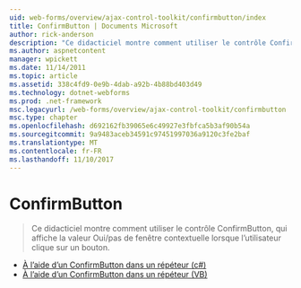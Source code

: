 ```yaml
---
uid: web-forms/overview/ajax-control-toolkit/confirmbutton/index
title: ConfirmButton | Documents Microsoft
author: rick-anderson
description: "Ce didacticiel montre comment utiliser le contrôle ConfirmButton, qui affiche la valeur Oui/pas de fenêtre contextuelle lorsque l’utilisateur clique sur un bouton."
ms.author: aspnetcontent
manager: wpickett
ms.date: 11/14/2011
ms.topic: article
ms.assetid: 338c4fd9-0e9b-4dab-a92b-4b88bd403d49
ms.technology: dotnet-webforms
ms.prod: .net-framework
msc.legacyurl: /web-forms/overview/ajax-control-toolkit/confirmbutton
msc.type: chapter
ms.openlocfilehash: d692162fb39065e6c49927e3fbfca5b3af90b54a
ms.sourcegitcommit: 9a9483aceb34591c97451997036a9120c3fe2baf
ms.translationtype: MT
ms.contentlocale: fr-FR
ms.lasthandoff: 11/10/2017
---
```

<a name="confirmbutton"></a>ConfirmButton
====================
> Ce didacticiel montre comment utiliser le contrôle ConfirmButton, qui affiche la valeur Oui/pas de fenêtre contextuelle lorsque l’utilisateur clique sur un bouton.


- [À l’aide d’un ConfirmButton dans un répéteur (c#)](using-a-confirmbutton-in-a-repeater-cs.md)
- [À l’aide d’un ConfirmButton dans un répéteur (VB)](using-a-confirmbutton-in-a-repeater-vb.md)
